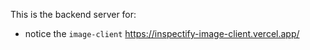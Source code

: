 This is the backend server for: 

- notice the `image-client`
https://inspectify-image-client.vercel.app/
